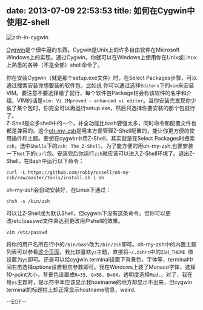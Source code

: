 date: 2013-07-09 22:53:53
title: 如何在Cygwin中使用Z-shell
---
 
![zsh-in-cygwin](http://7fva40.com1.z0.glb.clouddn.com/zsh-in-cygwin.PNG)
 
[Cygwin](http://www.cygwin.com/)是个很牛逼的东西。Cygwin是Unix上的许多自由软件在Microsoft Windows上的实现。通过Cygwin，你就可以在Windows上使用你在Unix或Linux上熟悉的各种（不是全部）shell命令了。

<!--more-->   

你在安装Cygwin（就是那个setup.exe文件）时，在Select Packages步骤，可以通过搜索安装你想要装的软件包，比如说 你可以通过选择`Editers`下的`vim`来安装VIM。要注意不要选择错了就行，每个软件包Package栏会有该软件的名字和介绍，VIM的话是`vim: Vi IMproved - enhanced vi editor`。当你安装完发现你少装了某个包时，你完全可以再运行setup.exe，然后只选择你要安装的那个包就行了。    
Z-Shell是众多shell中的一个，补全功能比bash要强太多，同时命令和配置文件也都是兼容的。这个[oh-my-zsh](https://github.com/robbyrussell/oh-my-zsh)是用来方便管理Z-Shell配置的，能让你更方便的使用插件和主题。要想在cygwin中用Z-Shell，其实就是在Select Packages时搜索`zsh`，选中`Shells`下的`zsh: The Z-Shell`。为了能方便的用oh-my-zsh,也要安装一下`Net`下的`curl`包。安装完后你运行`zsh`就应该可以进入Z-Shell环境了。退出Z-Shell，在Bash中运行以下命令： 

    curl -L https://github.com/robbyrussell/oh-my-zsh/raw/master/tools/install.sh | sh    

oh-my-zsh会自动安装好，在Linux下通过：

    chsh -s /bin/zsh       

可以让Z-Shell成为默认Shell，但cygwin下没有这条命令。但你可以更改/etc/passwd文件来达到更改用户shell的效果。     

    vim /etc/passwd

将你的用户名所在行中的`/bin/bash`改为`/bin/zsh`即可。oh-my-zsh中的内置主题列表可以参看[这个页面](https://github.com/robbyrussell/oh-my-zsh/wiki/Themes)，我比较喜欢`ys`主题，直接将`~/.zshrc`中的`ZSH_THEME `值设置为`ys`即可。还是可以给cygwin terminal设置下背景色，字体等，terminal中间右击选择options设置相应参数即可。我在Windows上装了Monaco字体，选择10-point大小，背景色设置成`R=35, G=58, B=64`，透明度选择`Med.`。对了，我在用`ys`主题时，提示符中本应该显示我hostname的地方却显示不出来，但cygwin terminal的标题栏上却正常显示hostname信息，weird.    

--EOF--
